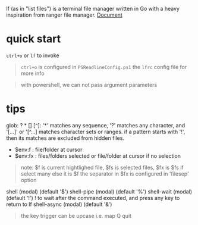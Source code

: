 lf (as in "list files") is a terminal file manager written in Go with a heavy inspiration from ranger file manager.
[Document](https://github.com/gokcehan/lf/blob/master/doc.md)
# quick start
`ctrl+o` or `lf` to invoke
> `ctrl+o` is configured in `PSReadlineConfig.ps1`
> the `lfrc` config file for more info

> with powershell, we can not pass argument parameters

# tips

glob: ? * [] [^]:  '*' matches any sequence, '?' matches any character, and '[...]' or '[^...] matches character sets or ranges.
if a pattern starts with '!', then its matches are excluded from hidden files.

* $env:f : file/folder at cursor
* $env:fx : files/folders selected or file/folder at cursor if no selection
> note: $f is current hightlighed file, $fs is selected files, $fx is $fs if select many else it is $f
> the separator in $fx is configured in 'filesep' option

shell          (modal)   (default '$')
shell-pipe     (modal)   (default '%')
shell-wait     (modal)   (default '!')  ! to wait after the command executed, and press any key to return to lf
shell-async    (modal)   (default '&')

> the key trigger can be upcase
> i.e. map Q quit